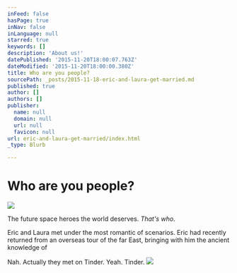 ```yaml
---
inFeed: false
hasPage: true
inNav: false
inLanguage: null
starred: true
keywords: []
description: 'About us!'
datePublished: '2015-11-20T18:00:07.763Z'
dateModified: '2015-11-20T18:00:00.380Z'
title: Who are you people?
sourcePath: _posts/2015-11-18-eric-and-laura-get-married.md
published: true
author: []
authors: []
publisher:
  name: null
  domain: null
  url: null
  favicon: null
url: eric-and-laura-get-married/index.html
_type: Blurb

---
```

# **Who are you people?**
![](https://the-grid-user-content.s3-us-west-2.amazonaws.com/f08790f0-e864-48e6-bd66-6bd89705192b.jpg)

The future space heroes the world deserves. _That's who_.

Eric and Laura met under the most romantic of scenarios. Eric had recently returned from an overseas tour of the far East, bringing with him the ancient  knowledge of 

Nah. Actually they met on Tinder. Yeah. Tinder.
![](https://the-grid-user-content.s3-us-west-2.amazonaws.com/60fffa85-fda3-4b61-84ea-029eab771635.jpg)